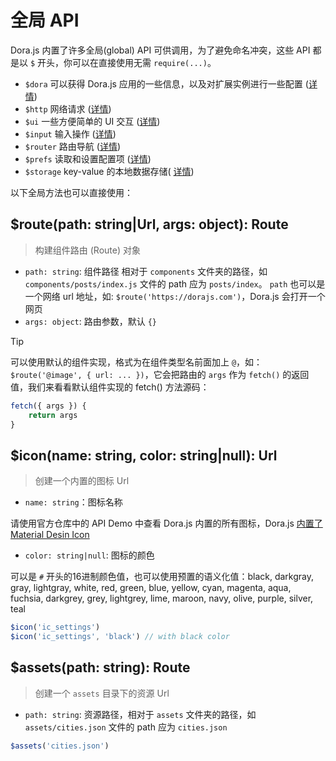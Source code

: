 # 全局 API

Dora.js 内置了许多全局(global) API 可供调用，为了避免命名冲突，这些 API 都是以 `$` 开头，你可以在直接使用无需 `require(...)`。

 - `$dora` 可以获得 Dora.js 应用的一些信息，以及对扩展实例进行一些配置 ([详情](api/dora))
 - `$http` 网络请求 ([详情](api/http))
 - `$ui` 一些方便简单的 UI 交互 ([详情](api/ui))
 - `$input` 输入操作 ([详情](api/input))
 - `$router` 路由导航 ([详情](api/router))
 - `$prefs` 读取和设置配置项 ([详情](api/prefs))
 - `$storage` key-value 的本地数据存储( [详情](api/storage))



以下全局方法也可以直接使用：
## $route(path: string|Url, args: object): Route
> 构建组件路由 (Route) 对象

 - `path: string`: 组件路径
  相对于 `components` 文件夹的路径，如 `components/posts/index.js` 文件的 path 应为 `posts/index`。
  `path` 也可以是一个网络 url 地址，如: `$route('https://dorajs.com')`，Dora.js 会打开一个网页
 - `args: object`: 路由参数，默认 `{}`

> [!TIP]
> 可以使用默认的组件实现，格式为在组件类型名前面加上 `@`，如：`$route('@image', { url: ... })`，它会把路由的 `args` 作为 `fetch()` 的返回值，我们来看看默认组件实现的 fetch() 方法源码：
>```javascript
> fetch({ args }) {
>     return args
> }
>```

## $icon(name: string, color: string|null): Url

> 创建一个内置的图标 Url

- `name: string`：图标名称

 请使用官方仓库中的 API Demo 中查看 Dora.js 内置的所有图标，Dora.js [内置了 Material Desin Icon](https://github.com/google/material-design-icons)

- `color: string|null`: 图标的颜色

 可以是 `#` 开头的16进制颜色值，也可以使用预置的语义化值：black, darkgray, gray, lightgray, white,  red, green, blue, yellow, cyan, magenta, aqua, fuchsia, darkgrey, grey, lightgrey, lime, maroon, navy, olive, purple, silver, teal

```javascript
$icon('ic_settings')
$icon('ic_settings', 'black') // with black color
```

## $assets(path: string): Route
> 创建一个 `assets` 目录下的资源 Url

 - `path: string`: 资源路径，相对于 `assets` 文件夹的路径，如 `assets/cities.json` 文件的 path 应为 `cities.json`

```javascript
$assets('cities.json')
```